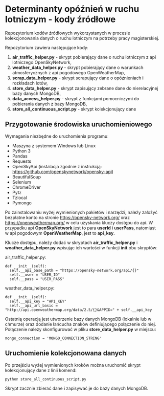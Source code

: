 # Determinanty opóźnień w ruchu lotniczym - kody źródłowe

Repozytorium kodów źródłowych wykorzystanych w procesie kolekcjonowania danych o ruchu lotniczym na potrzeby pracy magisterskiej.

Repozytorium zawiera następujące kody:
1. **air_traffic_helper.py** - skrypt pobierający dane o ruchu lotniczym z api lotniczego OpenSkyNetwork,
2. **weather_data_helper.py** - skrypt pobierający dane o warunkach atmosferycznych z api pogodowego OpenWeatherMap,
3. **scrap_data_helper.py** - skrypt scrapujący dane o opóźnieniach i rozkładach lotów,
4. **store_data_helper.py** - skrypt zapisujący zebrane dane do nierelacyjnej bazy danych MongoDB,
5. **data_access_helper.py** - skrypt z funkcjami pomocniczymi do pobierania danych z bazy MongoDB,
6. **store_all_continuous_script.py** - skrypt kolekcjonujący dane

## Przygotowanie środowiska uruchomieniowego

Wymagania niezbędne do uruchomienia programu:
* Maszyna z systemem Windows lub Linux
* Python 3
* Pandas
* Requests
* OpenSkyApi (instalacja zgodnie z instrukcją: https://github.com/openskynetwork/opensky-api)
* BeautifulSoup
* Selenium
* ChromeDriver
* Pytz
* Tzlocal 
* Pymongo

Po zainstalowaniu wyżej wymienionych pakietów i narzędzi, należy założyć bezpłatne konto na stronie https://opensky-network.org/ oraz https://openweathermap.org/ w celu uzyskania kluczy dostępu do api. W przypadku api **OpenSkyNetwork** jest to para **userId** i **userPass**, natomiast w api pogodowym **OpenWeatherMap**, jest to **api_key**.

Klucze dostępu, należy dodać w skryptach **air_traffic_helper.py** i **weather_data_helper.py** wpisując ich wartości w funkcji __init__ obu skryptów:

air_traffic_helper.py:
```
def __init__(self):
  self.__api_base_path = "https://opensky-network.org/api/{}"
  self.__user = "USER_ID"
  self.__pass = "USER_PASS"
```

weather_data_helper.py:
```
def __init__(self):
  self.__api_key = "API_KEY"
  self.__api_url_basic = "http://api.openweathermap.org/data/2.5/{}&APPID=" + self.__api_key
```

Ostatnią operacją jest utworzenie bazy danych MongoDB (lokalnie lub w chmurze) oraz dodanie łańcucha znaków definiującego połączenie do niej. Połączenie należy skonfigurować w pliku **store_data_helper.py** w miejscu:
```
mongo_connection = 'MONGO_CONNECTION_STRING'
```

## Uruchomienie kolekcjonowana danych

Po przejściu wyżej wymienionych kroków można uruchomić skrypt kolekcjonujący dane z linii komend:
```
python store_all_continuous_script.py
```
Skrypt zacznie zbierać dane i zapisywać je do bazy danych MongoDB.
